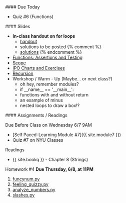 <article class="due" markdown="block">
#### Due Today

* Quiz #6 (Functions)


<!--
* Homework
-->

</article>

<article class="slides" markdown="block">
#### Slides

* __In-class handout on for loops__
    * [handout](resources/handouts/in-class/for-loops-nested-cond.pdf)
    * solutions to be posted
    {% comment %}
    * [solutions](resources/handouts/in-class/for-loops-nested-cond-solutions.pdf)
    {% endcomment %}
* [Functions: Assertions and Testing](classes/13/functions_assertions_testing.html)
* [Scope](classes/13/scope.html)
* [IPO Charts and Exercises](classes/13/ipo_function_exercises.html)
* [Recursion](classes/13/recursion.html)
* Workshop / Warm - Up (Maybe... or next class?)
    * oh hey, remember modules?
    * if \_\_name\_\_ == '\_\_main\_\_':
    * functions with and without return
    * an example of minus
    * nested loops to draw a box!?

<!--
* [Slides](classes/01/intro.html)
-->

</article>

<article class="assignments" markdown="block">
#### Assignments / Readings		

Due Before Class on Wednesday 6/7 9AM

* [Self Paced-Learning Module #7]({{ site.module7 }})
* Quiz #7 on NYU Classes

Readings

* {{ site.bookq }} - Chapter 8 (Strings)

Homework #4 __Due Thursday, 6/8, at 11PM__ 

1. [funcynum.py](homework/hw05/funcynum.py)
2. [feeling_quizzy.py](homework/hw05/feeling_quizzy.py)
3. [analyze_numbers.py](homework/hw05/analyze_numbers.py)
4. [slashes.py](homework/hw05/slashes.py)

<!--
Readings

* Read {{ site.bookq }} - Chapter 1

Assignments 

1. [questions.py](homework/hw01/questions.py) - 9 points
-->
</article>


